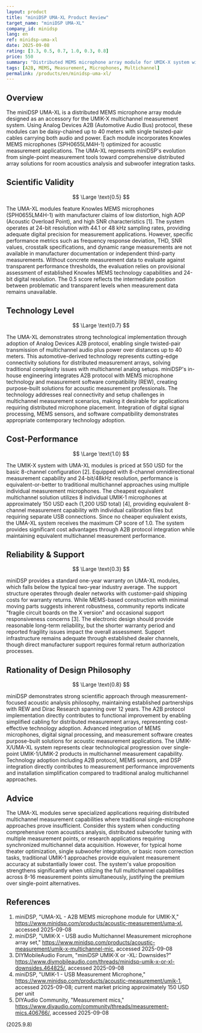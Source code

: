 ```yaml
---
layout: product
title: "miniDSP UMA-XL Product Review"
target_name: "miniDSP UMA-XL"
company_id: minidsp
lang: en
ref: minidsp-uma-xl
date: 2025-09-08
rating: [3.3, 0.5, 0.7, 1.0, 0.3, 0.8]
price: 550
summary: "Distributed MEMS microphone array module for UMIK-X system with A2B connectivity, offering advanced multichannel measurement capabilities with cost advantages over traditional multiple single-microphone setups"
tags: [A2B, MEMS, Measurement, Microphones, Multichannel]
permalink: /products/en/minidsp-uma-xl/
---
```

## Overview

The miniDSP UMA-XL is a distributed MEMS microphone array module designed as an accessory for the UMIK-X multichannel measurement system. Using Analog Devices A2B (Automotive Audio Bus) protocol, these modules can be daisy-chained up to 40 meters with single twisted-pair cables carrying both audio and power. Each module incorporates Knowles MEMS microphones (SPH0655LM4H-1) optimized for acoustic measurement applications. The UMA-XL represents miniDSP's evolution from single-point measurement tools toward comprehensive distributed array solutions for room acoustics analysis and subwoofer integration tasks.

## Scientific Validity

$$ \Large \text{0.5} $$

The UMA-XL modules feature Knowles MEMS microphones (SPH0655LM4H-1) with manufacturer claims of low distortion, high AOP (Acoustic Overload Point), and high SNR characteristics [1]. The system operates at 24-bit resolution with 44.1 or 48 kHz sampling rates, providing adequate digital precision for measurement applications. However, specific performance metrics such as frequency response deviation, THD, SNR values, crosstalk specifications, and dynamic range measurements are not available in manufacturer documentation or independent third-party measurements. Without concrete measurement data to evaluate against transparent performance thresholds, the evaluation relies on provisional assessment of established Knowles MEMS technology capabilities and 24-bit digital resolution. The 0.5 score reflects the intermediate position between problematic and transparent levels when measurement data remains unavailable.

## Technology Level

$$ \Large \text{0.7} $$

The UMA-XL demonstrates strong technological implementation through adoption of Analog Devices A2B protocol, enabling single twisted-pair transmission of multichannel audio plus power over distances up to 40 meters. This automotive-derived technology represents cutting-edge connectivity solutions for distributed measurement arrays, solving traditional complexity issues with multichannel analog setups. miniDSP's in-house engineering integrates A2B protocol with MEMS microphone technology and measurement software compatibility (REW), creating purpose-built solutions for acoustic measurement professionals. The technology addresses real connectivity and setup challenges in multichannel measurement scenarios, making it desirable for applications requiring distributed microphone placement. Integration of digital signal processing, MEMS sensors, and software compatibility demonstrates appropriate contemporary technology adoption.

## Cost-Performance

$$ \Large \text{1.0} $$

The UMIK-X system with UMA-XL modules is priced at 550 USD for the basic 8-channel configuration [2]. Equipped with 8-channel omnidirectional measurement capability and 24-bit/48kHz resolution, performance is equivalent-or-better to traditional multichannel approaches using multiple individual measurement microphones. The cheapest equivalent multichannel solution utilizes 8 individual UMIK-1 microphones at approximately 150 USD each (1,200 USD total) [4], providing equivalent 8-channel measurement capability with individual calibration files but requiring separate USB connections. Since no cheaper equivalent exists, the UMA-XL system receives the maximum CP score of 1.0. The system provides significant cost advantages through A2B protocol integration while maintaining equivalent multichannel measurement performance.

## Reliability & Support

$$ \Large \text{0.3} $$

miniDSP provides a standard one-year warranty on UMA-XL modules, which falls below the typical two-year industry average. The support structure operates through dealer networks with customer-paid shipping costs for warranty returns. While MEMS-based construction with minimal moving parts suggests inherent robustness, community reports indicate "fragile circuit boards on the X version" and occasional support responsiveness concerns [3]. The electronic design should provide reasonable long-term reliability, but the shorter warranty period and reported fragility issues impact the overall assessment. Support infrastructure remains adequate through established dealer channels, though direct manufacturer support requires formal return authorization processes.

## Rationality of Design Philosophy

$$ \Large \text{0.8} $$

miniDSP demonstrates strong scientific approach through measurement-focused acoustic analysis philosophy, maintaining established partnerships with REW and Dirac Research spanning over 12 years. The A2B protocol implementation directly contributes to functional improvement by enabling simplified cabling for distributed measurement arrays, representing cost-effective technology adoption. Advanced integration of MEMS microphones, digital signal processing, and measurement software creates purpose-built solutions for acoustic measurement applications. The UMIK-X/UMA-XL system represents clear technological progression over single-point UMIK-1/UMIK-2 products in multichannel measurement capability. Technology adoption including A2B protocol, MEMS sensors, and DSP integration directly contributes to measurement performance improvements and installation simplification compared to traditional analog multichannel approaches.

## Advice

The UMA-XL modules serve specialized applications requiring distributed multichannel measurement capabilities where traditional single-microphone approaches prove insufficient. Consider this system when conducting comprehensive room acoustics analysis, distributed subwoofer tuning with multiple measurement points, or research applications requiring synchronized multichannel data acquisition. However, for typical home theater optimization, single subwoofer integration, or basic room correction tasks, traditional UMIK-1 approaches provide equivalent measurement accuracy at substantially lower cost. The system's value proposition strengthens significantly when utilizing the full multichannel capabilities across 8-16 measurement points simultaneously, justifying the premium over single-point alternatives.

## References

1. miniDSP, "UMA-XL - A2B MEMS microphone module for UMIK-X," https://www.minidsp.com/products/acoustic-measurement/uma-xl, accessed 2025-09-08
2. miniDSP, "UMIK-X - USB audio Multichannel Measurement microphone array set," https://www.minidsp.com/products/acoustic-measurement/umik-x-multichannel-mic, accessed 2025-09-08
3. DIYMobileAudio Forum, "miniDSP UMIK-X or -XL: Downsides?" https://www.diymobileaudio.com/threads/minidsp-umik-x-or-xl-downsides.464825/, accessed 2025-09-08
4. miniDSP, "UMIK-1 - USB Measurement Microphone," https://www.minidsp.com/products/acoustic-measurement/umik-1, accessed 2025-09-08; current market pricing approximately 150 USD per unit
5. DIYAudio Community, "Measurement mics," https://www.diyaudio.com/community/threads/measurement-mics.406766/, accessed 2025-09-08

(2025.9.8)